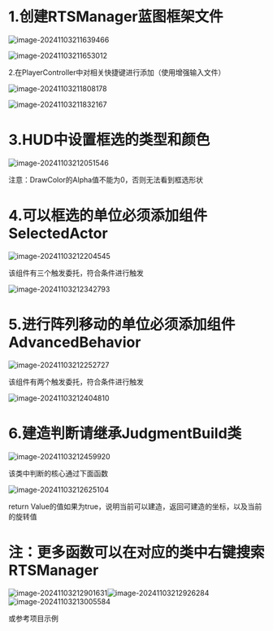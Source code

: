 # 1.创建RTSManager蓝图框架文件

![image-20241103211639466](./ReadMe.assets/image-20241103211639466.png)

![image-20241103211653012](./ReadMe.assets/image-20241103211653012.png)

2.在PlayerController中对相关快捷键进行添加（使用增强输入文件）

![image-20241103211808178](./ReadMe.assets/image-20241103211808178.png)

![image-20241103211832167](./ReadMe.assets/image-20241103211832167.png)

# 3.HUD中设置框选的类型和颜色

![image-20241103212051546](./ReadMe.assets/image-20241103212051546.png)

注意：DrawColor的Alpha值不能为0，否则无法看到框选形状

# 4.可以框选的单位必须添加组件SelectedActor

![image-20241103212204545](./ReadMe.assets/image-20241103212204545.png)

该组件有三个触发委托，符合条件进行触发

![image-20241103212342793](./ReadMe.assets/image-20241103212342793.png)

# 5.进行阵列移动的单位必须添加组件AdvancedBehavior

![image-20241103212252727](./ReadMe.assets/image-20241103212252727.png)

该组件有两个触发委托，符合条件进行触发

![image-20241103212404810](./ReadMe.assets/image-20241103212404810.png)

# 6.建造判断请继承JudgmentBuild类

![image-20241103212459920](./ReadMe.assets/image-20241103212459920.png)

该类中判断的核心通过下面函数

![image-20241103212625104](./ReadMe.assets/image-20241103212625104.png)

return Value的值如果为true，说明当前可以建造，返回可建造的坐标，以及当前的旋转值



# 注：更多函数可以在对应的类中右键搜索RTSManager

![image-20241103212901631](./ReadMe.assets/image-20241103212901631.png)![image-20241103212926284](./ReadMe.assets/image-20241103212926284.png)![image-20241103213005584](./ReadMe.assets/image-20241103213005584.png)

或参考项目示例